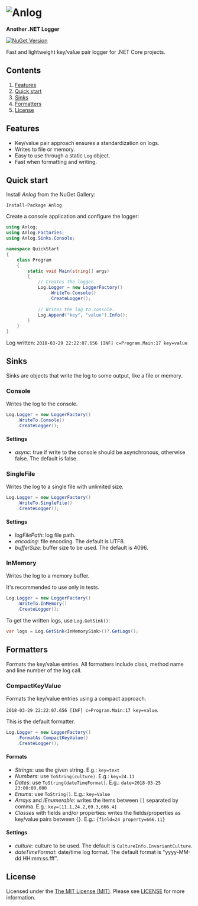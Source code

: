 # ![Anlog](https://user-images.githubusercontent.com/5340818/38121535-4b734df8-33a6-11e8-98aa-e9b8d7234de0.png)

**Another .NET Logger**

[![NuGet Version](http://img.shields.io/nuget/v/Anlog.svg?style=flat)](https://www.nuget.org/packages/Anlog/)

Fast and lightweight key/value pair logger for .NET Core projects.

## Contents
1. [Features](#features)
1. [Quick start](#quick-start)
1. [Sinks](#sinks)
1. [Formatters](#formatters)
1. [License](#license)

## Features

* Key/value pair approach ensures a standardization on logs.
* Writes to file or memory. 
* Easy to use through a static `Log` object.
* Fast when formatting and writing.

## Quick start

Install *Anlog* from the NuGet Gallery:

```
Install-Package Anlog
```

Create a console application and configure the logger:

```cs
using Anlog;
using Anlog.Factories;
using Anlog.Sinks.Console;

namespace QuickStart
{
    class Program
    {
        static void Main(string[] args)
        {
            // Creates the logger.
            Log.Logger = new LoggerFactory()
                .WriteTo.Console()
                .CreateLogger();
            
            // Writes the log to console.
            Log.Append("key", "value").Info();
        }
    }
}
```

Log written: `2018-03-29 22:22:07.656 [INF] c=Program.Main:17 key=value`

## Sinks

Sinks are objects that write the log to some output, like a file or memory.

### Console

Writes the log to the console.

```cs
Log.Logger = new LoggerFactory()
    .WriteTo.Console()
    .CreateLogger();
```

#### Settings

- *async*: true if write to the console should be asynchronous, otherwise false. The default is false.


### SingleFile

Writes the log to a single file with unlimited size.

```cs
Log.Logger = new LoggerFactory()
    .WriteTo.SingleFile()
    .CreateLogger();
```

#### Settings

- *logFilePath*: log file path. 
- *encoding*: file encoding. The default is UTF8.
- *bufferSize*: buffer size to be used. The default is 4096.

### InMemory

Writes the log to a memory buffer. 

It's recommended to use only in tests.

```cs
Log.Logger = new LoggerFactory()
    .WriteTo.InMemory()
    .CreateLogger();
```

To get the written logs, use `Log.GetSink()`:
```cs
var logs = Log.GetSink<InMemorySink>()?.GetLogs();
```

## Formatters

Formats the key/value entries. All formatters include class, method name and line number of the log call.

### CompactKeyValue

Formats the key/value entries using a compact approach.

`2018-03-29 22:22:07.656 [INF] c=Program.Main:17 key=value`.

This is the default formatter.

```cs
Log.Logger = new LoggerFactory()
    .FormatAs.CompactKeyValue()
    .CreateLogger();
```

#### Formats

- *Strings*: use the given string. E.g.: `key=text`
- *Numbers*: use `ToString(culture)`. E.g.: `key=24.11`
- *Dates*: use `ToString(dateTimeFormat)`. E.g.: `date=2018-03-25 23:00:00.000`
- *Enums*: use `ToString()`. E.g.: `key=Value`
- *Arrays* and *IEnumerable*: writes the items between `[]` separated by comma. E.g.: `key=[11.1,24.2,69.3,666.4]`
- *Classes* with fields and/or properties: writes the fields/properties as key/value pairs between `{}`. E.g.: `{field=24 property=666.11}`

#### Settings

- *culture*: culture to be used. The default is `CultureInfo.InvariantCulture`.
- *dateTimeFormat*: date/time log format. The default format is "yyyy-MM-dd HH:mm:ss.fff".

## License

Licensed under the [The MIT License (MIT)](http://opensource.org/licenses/MIT). Please see [LICENSE](https://raw.githubusercontent.com/intentor/anlog/master/LICENSE) for more information.
